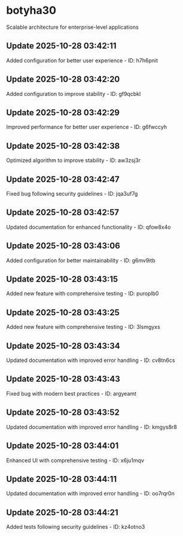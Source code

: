 # botyha30
Scalable architecture for enterprise-level applications

## Update 2025-10-28 03:42:11
Added configuration for better user experience - ID: h7h6pnit


## Update 2025-10-28 03:42:20
Added configuration to improve stability - ID: gf9qcbkl


## Update 2025-10-28 03:42:29
Improved performance for better user experience - ID: g6fwccyh


## Update 2025-10-28 03:42:38
Optimized algorithm to improve stability - ID: aw3zsj3r


## Update 2025-10-28 03:42:47
Fixed bug following security guidelines - ID: jqa3uf7g


## Update 2025-10-28 03:42:57
Updated documentation for enhanced functionality - ID: qfow8x4o


## Update 2025-10-28 03:43:06
Added configuration for better maintainability - ID: g6mv9itb


## Update 2025-10-28 03:43:15
Added new feature with comprehensive testing - ID: puroplb0


## Update 2025-10-28 03:43:25
Added new feature with comprehensive testing - ID: 3lsmgyxs


## Update 2025-10-28 03:43:34
Updated documentation with improved error handling - ID: cv8tn6cs


## Update 2025-10-28 03:43:43
Fixed bug with modern best practices - ID: argyeamt


## Update 2025-10-28 03:43:52
Updated documentation with improved error handling - ID: kmgys8r8


## Update 2025-10-28 03:44:01
Enhanced UI with comprehensive testing - ID: x6ju1mqv


## Update 2025-10-28 03:44:11
Updated documentation with improved error handling - ID: oo7rqr0n


## Update 2025-10-28 03:44:21
Added tests following security guidelines - ID: kz4otno3

